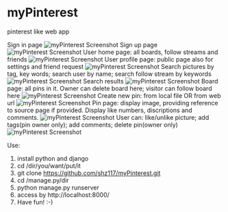 myPinterest
===========

pinterest like web app

Sign in page
![myPinterest Screenshot](https://raw.github.com/shz117/myPinterest/master/login.png)
Sign up page
![myPinterest Screenshot](https://raw.github.com/shz117/myPinterest/master/signup.png)
User home page: all boards, follow streams and friends
![myPinterest Screenshot](https://raw.github.com/shz117/myPinterest/master/userpage.png)
User profile page: public page also for settings and friend request
![myPinterest Screenshot](https://raw.github.com/shz117/myPinterest/master/userprofile.png)
Search pictures by tag, key words; search user by name; search follow stream by keywords
![myPinterest Screenshot](https://raw.github.com/shz117/myPinterest/master/search.png)
Search results
![myPinterest Screenshot](https://raw.github.com/shz117/myPinterest/master/searchresult.png)
Board page: all pins in it. Owner can delete board here; visitor can follow board here
![myPinterest Screenshot](https://raw.github.com/shz117/myPinterest/master/boardpage.png)
Create new pin: from local file OR from web url
![myPinterest Screenshot](https://raw.github.com/shz117/myPinterest/master/newpin.png)
Pin page: display image, providing reference to source page if provided. Display like numbers, discriptions and comments.
![myPinterest Screenshot](https://raw.github.com/shz117/myPinterest/master/pinpage_picture_tags_description_likes.png)
User can: like/unlike picture; add tags(pin owner only); add comments; delete pin(owner only)
![myPinterest Screenshot](https://raw.github.com/shz117/myPinterest/master/pinpage_comments.png)

Use:

1. install python and django
2. cd /dir/you/want/put/it 
3. git clone https://github.com/shz117/myPinterest.git
4. cd /manage.py/dir
5. python manage.py runserver
6. access by http://localhost:8000/
7. Have fun! :-)
